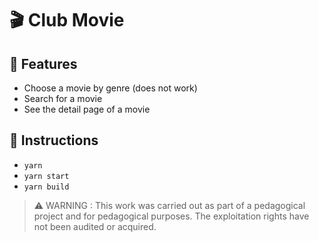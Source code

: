 # 🎬 Club Movie

## 🎯 Features
- Choose a movie by genre (does not work)
- Search for a movie
- See the detail page of a movie

## 🔧 Instructions
- ```yarn```
- ```yarn start```
- ```yarn build```

> ⚠️ WARNING : This work was carried out as part of a pedagogical project and for pedagogical purposes. The exploitation rights have not been audited or acquired.